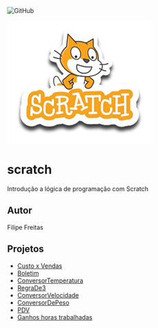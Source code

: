 ![GitHub](https://img.shields.io/github/license/evfillipe/scratch?style=flat-square)

![Scratch](https://github.com/evfillipe/scratch/blob/main/assets/icons/scratch.png)

# scratch
Introdução a lógica de programação com Scratch
## Autor
Filipe Freitas
## Projetos
- [Custo x Vendas](https://scratch.mit.edu/projects/884639075/)
- [Boletim](https://scratch.mit.edu/projects/884687959/)
- [ConversorTemperatura](https://scratch.mit.edu/projects/884914377/)
- [RegraDe3](https://scratch.mit.edu/projects/884935141/)
- [ConversorVelocidade](https://scratch.mit.edu/projects/884943648/)
- [ConversorDePeso](https://scratch.mit.edu/projects/884949897/)
- [PDV](https://scratch.mit.edu/projects/884955036/)
- [Ganhos horas trabalhadas](https://scratch.mit.edu/projects/884965585/)
